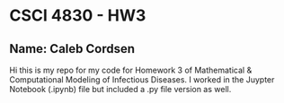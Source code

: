 # CSCI 4830 - HW3
## Name: Caleb Cordsen
Hi this is my repo for my code for Homework 3 of Mathematical & Computational Modeling of Infectious Diseases.
I worked in the Juypter Notebook (.ipynb) file but included a .py file version as well.
